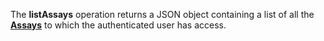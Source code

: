 <a name="listAssays"></a>The **listAssays** operation returns a JSON object containing a list of all the <a href="#assays">**Assays**</a> to which the authenticated user has access.
